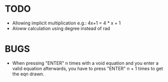 TODO
===========
- Allowing implicit multiplication e.g.: 4x+1 = 4 * x + 1
- Aloww calculation using degree instead of rad

BUGS
========
- When pressing "ENTER" n times with a void equation and you enter a valid equation afterwards, you have to press "ENTER" n + 1 times to get the eqn drawn.

